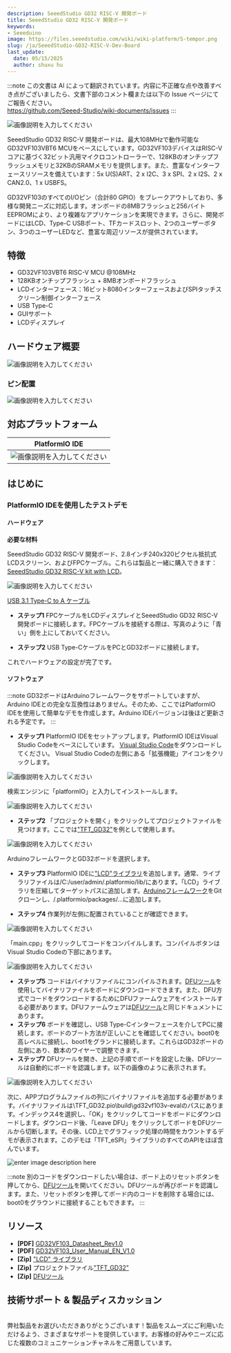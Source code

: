 ```yaml
---
description: SeeedStudio GD32 RISC-V 開発ボード
title: SeeedStudio GD32 RISC-V 開発ボード
keywords:
- Seeeduino 
image: https://files.seeedstudio.com/wiki/wiki-platform/S-tempor.png
slug: /ja/SeeedStudio-GD32-RISC-V-Dev-Board
last_update:
  date: 05/15/2025
  author: shuxu hu
---
```

:::note
この文書は AI によって翻訳されています。内容に不正確な点や改善すべき点がございましたら、文書下部のコメント欄または以下の Issue ページにてご報告ください。  
https://github.com/Seeed-Studio/wiki-documents/issues
:::

![画像説明を入力してください](https://files.seeedstudio.com/wiki/GD32VF103/img/GD32VF-103VBT6-all.jpg)

SeeedStudio GD32 RISC-V 開発ボードは、最大108MHzで動作可能なGD32VF103VBT6 MCUをベースにしています。GD32VF103デバイスはRISC-Vコアに基づく32ビット汎用マイクロコントローラーで、128KBのオンチップフラッシュメモリと32KBのSRAMメモリを提供します。また、豊富なインターフェースリソースを備えています：5x U(S)ART、2 x I2C、3 x SPI、2 x I2S、2 x CAN2.0、1 x USBFS。

GD32VF103のすべてのI/Oピン（合計80 GPIO）をブレークアウトしており、多様な開発ニーズに対応します。オンボードの8MBフラッシュと256バイトEEPROMにより、より複雑なアプリケーションを実現できます。さらに、開発ボードにはLCD、Type-C USBポート、TFカードスロット、2つのユーザーボタン、3つのユーザーLEDなど、豊富な周辺リソースが提供されています。

## 特徴

+ GD32VF103VBT6 RISC-V MCU @108MHz
+ 128KBオンチップフラッシュ + 8MBオンボードフラッシュ
+ LCDインターフェース：16ビット8080インターフェースおよびSPIタッチスクリーン制御インターフェース
+ USB Type-C
+ GUIサポート
+ LCDディスプレイ

## ハードウェア概要

![画像説明を入力してください](https://files.seeedstudio.com/wiki/GD32VF103/img/GD32VF-103VBT6-pin.jpg)

### ピン配置

![画像説明を入力してください](https://files.seeedstudio.com/wiki/GD32VF103/img/GD32VF-103VBT6-c.jpg)

## 対応プラットフォーム

| PlatformIO IDE                                                                                            |
|-----------------------------------------------------------------------------------------------------|
| ![画像説明を入力してください](https://files.seeedstudio.com/wiki/Bazaar_Document/platformio-logo.17fdc3bc.png)  |

## はじめに

### PlatformIO IDEを使用したテストデモ

#### ハードウェア

**必要な材料**

SeeedStudio GD32 RISC-V 開発ボード、2.8インチ240x320ピクセル抵抗式LCDスクリーン、およびFPCケーブル。これらは製品と一緒に購入できます：[SeeedStudio GD32 RISC-V kit with LCD](https://www.seeedstudio.com/SeeedStudio-GD32-RISC-V-kit-with-LCD-p-4303.html)。

![画像説明を入力してください](https://www.seeedstudio.site/media/catalog/product/cache/9d0ce51a71ce6a79dfa2a98d65a0f0bd/g/d/gd32vf-103vbt6-connect-2.jpg) <!-- 画像リンクに問題があります -->

[USB 3.1 Type-C to A ケーブル](https://www.seeedstudio.com/USB-3-1-Type-C-to-A-Cable-1-Meter-3-1A-p-4085.html)

+ **ステップ1**
FPCケーブルをLCDディスプレイとSeeedStudio GD32 RISC-V 開発ボードに接続します。FPCケーブルを接続する際は、写真のように「青い」側を上にしておいてください。

+ **ステップ2**
USB Type-CケーブルをPCとGD32ボードに接続します。

これでハードウェアの設定が完了です。

#### ソフトウェア

:::note
GD32ボードはArduinoフレームワークをサポートしていますが、Arduino IDEとの完全な互換性はありません。そのため、ここではPlatformIO IDEを使用して簡単なデモを作成します。Arduino IDEバージョンは後ほど更新される予定です。
:::

+ **ステップ1**
PlatformIO IDEをセットアップします。PlatformIO IDEはVisual Studio Codeをベースにしています。
[Visual Studio Code](https://code.visualstudio.com/)をダウンロードしてください。
Visual Studio Codeの左側にある「拡張機能」アイコンをクリックします。

![画像説明を入力してください](https://files.seeedstudio.com/wiki/GD32VF103/img/wiki1.png)

検索エンジンに「platformIO」と入力してインストールします。

![画像説明を入力してください](https://files.seeedstudio.com/wiki/GD32VF103/img/wiki2.png)

+ **ステップ2**
「プロジェクトを開く」をクリックしてプロジェクトファイルを見つけます。ここでは["TFT_GD32"](https://github.com/Seeed-Studio/Seeed_Arduino_LCD/archive/TFT_GD32.zip)を例として使用します。

![画像説明を入力してください](https://files.seeedstudio.com/wiki/GD32VF103/img/wiki3.png)

ArduinoフレームワークとGD32ボードを選択します。

+ **ステップ3**
PlatformIO IDEに["LCD"ライブラリ](https://github.com/Seeed-Studio/Seeed_Arduino_LCD/archive/master.zip)を追加します。通常、ライブラリファイルは/C:/user/admin/.platformio/lib/にあります。「LCD」ライブラリを圧縮してターゲットパスに追加します。[Arduinoフレームワーク](https://github.com/LynnL4/framework-arduino-gd32v)をGitクローンし、/.platformio/packages/...に追加します。

+ **ステップ4**
作業列が左側に配置されていることが確認できます。

![画像説明を入力してください](https://files.seeedstudio.com/wiki/GD32VF103/img/wiki4.png)

「main.cpp」をクリックしてコードをコンパイルします。コンパイルボタンはVisual Studio Codeの下部にあります。

![画像説明を入力してください](https://files.seeedstudio.com/wiki/GD32VF103/img/wiki5.png)

+ **ステップ5**
コードはバイナリファイルにコンパイルされます。[DFUツール](https://files.seeedstudio.com/wiki/GD32VF103/res/GD32_MCU_Dfu_Tool_V3.8.1.5784_1.rar)を使用してバイナリファイルをボードにダウンロードできます。また、DFU方式でコードをダウンロードするためにDFUファームウェアをインストールする必要があります。DFUファームウェアは[DFUツール](https://files.seeedstudio.com/wiki/GD32VF103/res/GD32_MCU_Dfu_Tool_V3.8.1.5784_1.rar)と同じドキュメントにあります。
+ **ステップ6**
ボードを確認し、USB Type-Cインターフェースを介してPCに接続します。ボードのブート方法が正しいことを確認してください。boot0を高レベルに接続し、boot1をグランドに接続します。これらはGD32ボードの左側にあり、数本のワイヤーで調整できます。
+ **ステップ7**
DFUツールを開き、上記の手順でボードを設定した後、DFUツールは自動的にボードを認識します。以下の画像のように表示されます。

![画像説明を入力してください](https://files.seeedstudio.com/wiki/GD32VF103/img/wiki6.png)

次に、APPプログラムファイルの列にバイナリファイルを追加する必要があります。バイナリファイルは\TFT_GD32.pio\build\gd32vf103v-evalのパスにあります。インデックス4を選択し、「OK」をクリックしてコードをボードにダウンロードします。ダウンロード後、「Leave DFU」をクリックしてボードをDFUツールから切断します。その後、LCD上でグラフィック処理の時間をカウントするデモが表示されます。このデモは「TFT_eSPI」ライブラリのすべてのAPIをほぼ含んでいます。

![enter image description here](https://files.seeedstudio.com/wiki/GD32VF103/img/gd32.gif)

:::note
別のコードをダウンロードしたい場合は、ボード上のリセットボタンを押してから、[DFUツール](https://files.seeedstudio.com/wiki/GD32VF103/res/GD32_MCU_Dfu_Tool_V3.8.1.5784_1.rar)を開いてください。DFUツールが再びボードを認識します。また、リセットボタンを押してボード内のコードを削除する場合には、boot0をグラウンドに接続することもできます。
:::

## リソース

+ **[PDF]** [GD32VF103_Datasheet_Rev1.0](https://files.seeedstudio.com/wiki/Bazaar_Document/GD32VF103_Datasheet_Rev1.0.pdf)
+ **[PDF]** [GD32VF103_User_Manual_EN_V1.0](https://files.seeedstudio.com/wiki/Bazaar_Document/GD32VF103_User_Manual_EN_V1.0.pdf)
+ **[Zip]** ["LCD" ライブラリ](https://github.com/Seeed-Studio/Seeed_Arduino_LCD/archive/master.zip)
+ **[Zip]** プロジェクトファイル["TFT_GD32"](https://github.com/Seeed-Studio/Seeed_Arduino_LCD/archive/TFT_GD32.zip)
+ **[Zip]** [DFUツール](https://files.seeedstudio.com/wiki/GD32VF103/res/GD32_MCU_Dfu_Tool_V3.8.1.5784_1.rar)

## 技術サポート & 製品ディスカッション

<br />弊社製品をお選びいただきありがとうございます！製品をスムーズにご利用いただけるよう、さまざまなサポートを提供しています。お客様の好みやニーズに応じた複数のコミュニケーションチャネルをご用意しています。

<div class="button_tech_support_container">
<a href="https://forum.seeedstudio.com/" class="button_forum"></a> 
<a href="https://www.seeedstudio.com/contacts" class="button_email"></a>
</div>

<div class="button_tech_support_container">
<a href="https://discord.gg/eWkprNDMU7" class="button_discord"></a> 
<a href="https://github.com/Seeed-Studio/wiki-documents/discussions/69" class="button_discussion"></a>
</div>